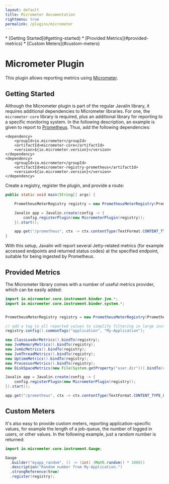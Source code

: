```yaml
---
layout: default
title: Micrometer documentation
rightmenu: true
permalink: /plugins/micrometer
---
```


<div id="spy-nav" class="right-menu" markdown="1">
* [Getting Started](#getting-started)
* [Provided Metrics](#provided-metrics)
* [Custom Meters](#custom-meters)
</div>

<h1 class="no-margin-top">Micrometer Plugin</h1>

This plugin allows reporting metrics using [Micrometer](https://micrometer.io).

## Getting Started

Although the Micrometer plugin is part of the regular Javalin library, it requires
additional dependencies to Micrometer libraries. For one, the `micrometer-core` library
is required, plus an additional library for reporting to a specific monitoring system.
In the following description, an example is given to report to
[Prometheus](https://prometheus.io). Thus, add the following dependencies:

```
<dependency>
    <groupId>io.micrometer</groupId>
    <artifactId>micrometer-core</artifactId>
    <version>${io.micrometer.version}</version>
</dependency>
<dependency>
    <groupId>io.micrometer</groupId>
    <artifactId>micrometer-registry-prometheus</artifactId>
    <version>${io.micrometer.version}</version>
</dependency>
```


Create a registry, register the plugin, and provide a route:

```java
public static void main(String[] args) {

	PrometheusMeterRegistry registry = new PrometheusMeterRegistry(PrometheusConfig.DEFAULT);

	Javalin app = Javalin.create(config -> {
		config.registerPlugin(new MicrometerPlugin(registry));
	}).start();

	app.get("/prometheus", ctx -> ctx.contentType(TextFormat.CONTENT_TYPE_004).result(registry.scrape()));
}
```

With this setup, Javalin will report several Jetty-related metrics (for example accessed
endpoints and returned status codes) at the specified endpoint, suitable for being
ingested by Prometheus.

## Provided Metrics

The Micrometer library comes with a number of useful metrics provider, which can be 
easily added:

```java
import io.micrometer.core.instrument.binder.jvm.*;
import io.micrometer.core.instrument.binder.system.*;


PrometheusMeterRegistry registry = new PrometheusMeterRegistry(PrometheusConfig.DEFAULT);

// add a tag to all reported values to simplify filtering in large installations:
registry.config().commonTags("application", "My-Application");

new ClassLoaderMetrics().bindTo(registry);
new JvmMemoryMetrics().bindTo(registry);
new JvmGcMetrics().bindTo(registry);
new JvmThreadMetrics().bindTo(registry);
new UptimeMetrics().bindTo(registry);
new ProcessorMetrics().bindTo(registry);
new DiskSpaceMetrics(new File(System.getProperty("user.dir"))).bindTo(registry);

Javalin app = Javalin.create(config -> {
    config.registerPlugin(new MicrometerPlugin(registry));
}).start();

app.get("/prometheus", ctx -> ctx.contentType(TextFormat.CONTENT_TYPE_004).result(registry.scrape()));
```

## Custom Meters

It's also easy to provide custom meters, reporting application-specific values, for 
example the length of a job-queue, the number of logged in users, or other values.
In the following example, just a random number is returned:

```java
import io.micrometer.core.instrument.Gauge;

Gauge
  .builder("myapp_random", () -> (int) (Math.random() * 1000))
  .description("Random number from My-Application.")
  .strongReference(true)
  .register(registry);
```
